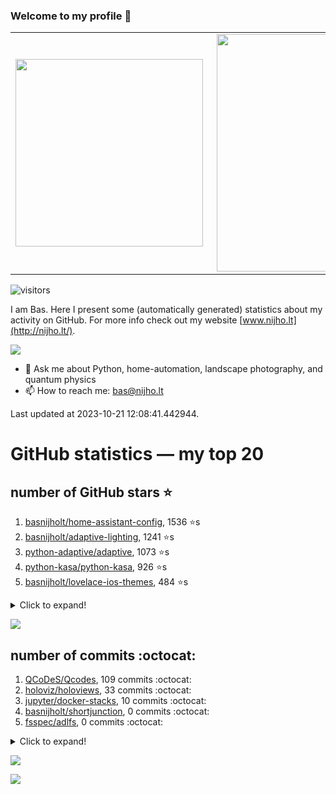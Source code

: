 ### Welcome to my profile 👋

<center>
  <table>
    <tr>
        <td><img width="300px" align="left" src="https://github-readme-stats.vercel.app/api/top-langs/?username=basnijholt&hide=TeX,Jupyter%20Notebook&layout=compact&theme=radical" /></td>
        <td><img align='right' src="https://github-readme-stats.vercel.app/api?username=basnijholt&show_icons=true&theme=radical" width="380"></td>
    </tr>
  </table>
</center>

![visitors](https://visitor-badge.glitch.me/badge?page_id=basnijholt.visitor-badge)

I am Bas. Here I present some (automatically generated) statistics about my activity on GitHub. For more info check out my website [www.nijho.lt](http://nijho.lt/).

![](https://www.nijho.lt/authors/admin/avatar_hu9e60e4b9bc120dfb6a666009f2878da6_182107_250x250_fill_q90_lanczos_center.jpg)

- 💬 Ask me about Python, home-automation, landscape photography, and quantum physics
- 📫 How to reach me: bas@nijho.lt

Last updated at 2023-10-21 12:08:41.442944.

# GitHub statistics — my top 20

## number of GitHub stars ⭐️

1. [basnijholt/home-assistant-config](https://github.com/basnijholt/home-assistant-config/), 1536 ⭐️s
2. [basnijholt/adaptive-lighting](https://github.com/basnijholt/adaptive-lighting/), 1241 ⭐️s
3. [python-adaptive/adaptive](https://github.com/python-adaptive/adaptive/), 1073 ⭐️s
4. [python-kasa/python-kasa](https://github.com/python-kasa/python-kasa/), 926 ⭐️s
5. [basnijholt/lovelace-ios-themes](https://github.com/basnijholt/lovelace-ios-themes/), 484 ⭐️s
<details><summary>Click to expand!</summary>

6. [basnijholt/lovelace-ios-dark-mode-theme](https://github.com/basnijholt/lovelace-ios-dark-mode-theme/), 426 ⭐️s
7. [basnijholt/miflora](https://github.com/basnijholt/miflora/), 359 ⭐️s
8. [basnijholt/rsync-time-machine.py](https://github.com/basnijholt/rsync-time-machine.py/), 347 ⭐️s
9. [topocm/topocm_content](https://github.com/topocm/topocm_content/), 251 ⭐️s
10. [basnijholt/home-assistant-streamdeck-yaml](https://github.com/basnijholt/home-assistant-streamdeck-yaml/), 140 ⭐️s
11. [basnijholt/home-assistant-macbook-touch-bar](https://github.com/basnijholt/home-assistant-macbook-touch-bar/), 92 ⭐️s
12. [basnijholt/markdown-code-runner](https://github.com/basnijholt/markdown-code-runner/), 76 ⭐️s
13. [kwant-project/kwant](https://github.com/kwant-project/kwant/), 76 ⭐️s
14. [basnijholt/home-assistant-streamdeck-yaml-addon](https://github.com/basnijholt/home-assistant-streamdeck-yaml-addon/), 47 ⭐️s
15. [basnijholt/aiokef](https://github.com/basnijholt/aiokef/), 33 ⭐️s
16. [basnijholt/thesis-cover](https://github.com/basnijholt/thesis-cover/), 26 ⭐️s
17. [basnijholt/adaptive-scheduler](https://github.com/basnijholt/adaptive-scheduler/), 21 ⭐️s
18. [basnijholt/instacron](https://github.com/basnijholt/instacron/), 20 ⭐️s
19. [basnijholt/addon-otmonitor](https://github.com/basnijholt/addon-otmonitor/), 15 ⭐️s
20. [kwant-project/kwant-tutorial-2016](https://github.com/kwant-project/kwant-tutorial-2016/), 15 ⭐️s

</details>

![](https://github.com/basnijholt/basnijholt/raw/main/stars_over_time.png)

## number of commits :octocat:

1. [QCoDeS/Qcodes](https://github.com/QCoDeS/Qcodes/), 109 commits :octocat:
2. [holoviz/holoviews](https://github.com/holoviz/holoviews/), 33 commits :octocat:
3. [jupyter/docker-stacks](https://github.com/jupyter/docker-stacks/), 10 commits :octocat:
4. [basnijholt/shortjunction](https://github.com/basnijholt/shortjunction/), 0 commits :octocat:
5. [fsspec/adlfs](https://github.com/fsspec/adlfs/), 0 commits :octocat:
<details><summary>Click to expand!</summary>

6. [Textualize/rich](https://github.com/Textualize/rich/), 0 commits :octocat:
7. [PyTables/pytables.github.com](https://github.com/PyTables/pytables.github.com/), 0 commits :octocat:
8. [kedro-org/kedro](https://github.com/kedro-org/kedro/), 0 commits :octocat:
9. [binder-project/binder](https://github.com/binder-project/binder/), 0 commits :octocat:
10. [python-adaptive/adaptive](https://github.com/python-adaptive/adaptive/), 0 commits :octocat:
11. [sdouglas/cadnano2](https://github.com/sdouglas/cadnano2/), 0 commits :octocat:
12. [piitaya/lovelace-mushroom](https://github.com/piitaya/lovelace-mushroom/), 0 commits :octocat:
13. [kalkih/mini-media-player](https://github.com/kalkih/mini-media-player/), 0 commits :octocat:
14. [PrefectHQ/prefect](https://github.com/PrefectHQ/prefect/), 0 commits :octocat:
15. [basnijholt/QPC-quantum-transport](https://github.com/basnijholt/QPC-quantum-transport/), 0 commits :octocat:
16. [AppDaemon/appdaemon](https://github.com/AppDaemon/appdaemon/), 0 commits :octocat:
17. [kraih/kefctl](https://github.com/kraih/kefctl/), 0 commits :octocat:
18. [home-assistant/developers.home-assistant](https://github.com/home-assistant/developers.home-assistant/), 0 commits :octocat:
19. [scipy/scipy](https://github.com/scipy/scipy/), 0 commits :octocat:
20. [basnijholt/money_scribbles](https://github.com/basnijholt/money_scribbles/), 0 commits :octocat:

</details>

![](https://github.com/basnijholt/basnijholt/raw/main/commits_per_hour.png)

![](https://github.com/basnijholt/basnijholt/raw/main/commits_per_weekday.png)

